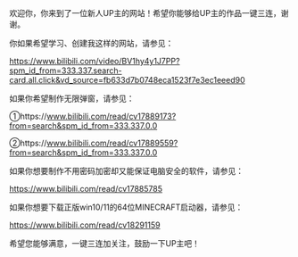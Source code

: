 欢迎你，你来到了一位新人UP主的网站！希望你能够给UP主的作品一键三连，谢谢。

你如果希望学习、创建我这样的网站，请参见：

https://www.bilibili.com/video/BV1hy4y1J7PP?spm_id_from=333.337.search-card.all.click&vd_source=fb633d7b0748eca1523f7e3ec1eeed90

如果你希望制作无限弹窗，请参见：

①https://www.bilibili.com/read/cv17889173?from=search&spm_id_from=333.337.0.0

②https://www.bilibili.com/read/cv17889559?from=search&spm_id_from=333.337.0.0

如果你想要制作不用密码加密却又能保证电脑安全的软件，请参见：

https://www.bilibili.com/read/cv17885785

如果你想要下载正版win10/11的64位MINECRAFT启动器，请参见：

https://www.bilibili.com/read/cv18291159

希望您能够满意，一键三连加关注，鼓励一下UP主吧！
